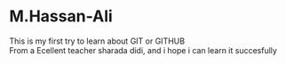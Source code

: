 # M.Hassan-Ali
This is my first try to learn about GIT or GITHUB
<br>
From a Ecellent teacher sharada didi, and i hope i can learn it succesfully 
